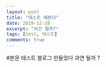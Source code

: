 ```yaml
---
layout: post
title: "테스트 해본다"
date: 2019-12-28
excerpt: "이건 뭘까?"
tags: [test, 테스트]
comments: true
---
```


#본문 테스트
블로그 만들었다
과연 될까 ?
